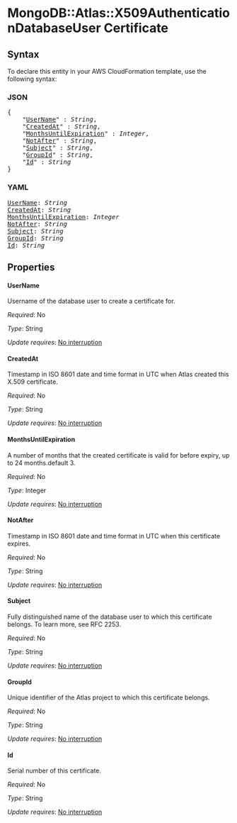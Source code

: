 # MongoDB::Atlas::X509AuthenticationDatabaseUser Certificate

## Syntax

To declare this entity in your AWS CloudFormation template, use the following syntax:

### JSON

<pre>
{
    "<a href="#username" title="UserName">UserName</a>" : <i>String</i>,
    "<a href="#createdat" title="CreatedAt">CreatedAt</a>" : <i>String</i>,
    "<a href="#monthsuntilexpiration" title="MonthsUntilExpiration">MonthsUntilExpiration</a>" : <i>Integer</i>,
    "<a href="#notafter" title="NotAfter">NotAfter</a>" : <i>String</i>,
    "<a href="#subject" title="Subject">Subject</a>" : <i>String</i>,
    "<a href="#groupid" title="GroupId">GroupId</a>" : <i>String</i>,
    "<a href="#id" title="Id">Id</a>" : <i>String</i>
}
</pre>

### YAML

<pre>
<a href="#username" title="UserName">UserName</a>: <i>String</i>
<a href="#createdat" title="CreatedAt">CreatedAt</a>: <i>String</i>
<a href="#monthsuntilexpiration" title="MonthsUntilExpiration">MonthsUntilExpiration</a>: <i>Integer</i>
<a href="#notafter" title="NotAfter">NotAfter</a>: <i>String</i>
<a href="#subject" title="Subject">Subject</a>: <i>String</i>
<a href="#groupid" title="GroupId">GroupId</a>: <i>String</i>
<a href="#id" title="Id">Id</a>: <i>String</i>
</pre>

## Properties

#### UserName

 Username of the database user to create a certificate for.

_Required_: No

_Type_: String

_Update requires_: [No interruption](https://docs.aws.amazon.com/AWSCloudFormation/latest/UserGuide/using-cfn-updating-stacks-update-behaviors.html#update-no-interrupt)

#### CreatedAt

Timestamp in ISO 8601 date and time format in UTC when Atlas created this X.509 certificate.

_Required_: No

_Type_: String

_Update requires_: [No interruption](https://docs.aws.amazon.com/AWSCloudFormation/latest/UserGuide/using-cfn-updating-stacks-update-behaviors.html#update-no-interrupt)

#### MonthsUntilExpiration

A number of months that the created certificate is valid for before expiry, up to 24 months.default 3.

_Required_: No

_Type_: Integer

_Update requires_: [No interruption](https://docs.aws.amazon.com/AWSCloudFormation/latest/UserGuide/using-cfn-updating-stacks-update-behaviors.html#update-no-interrupt)

#### NotAfter

Timestamp in ISO 8601 date and time format in UTC when this certificate expires.

_Required_: No

_Type_: String

_Update requires_: [No interruption](https://docs.aws.amazon.com/AWSCloudFormation/latest/UserGuide/using-cfn-updating-stacks-update-behaviors.html#update-no-interrupt)

#### Subject

Fully distinguished name of the database user to which this certificate belongs. To learn more, see RFC 2253.

_Required_: No

_Type_: String

_Update requires_: [No interruption](https://docs.aws.amazon.com/AWSCloudFormation/latest/UserGuide/using-cfn-updating-stacks-update-behaviors.html#update-no-interrupt)

#### GroupId

Unique identifier of the Atlas project to which this certificate belongs.

_Required_: No

_Type_: String

_Update requires_: [No interruption](https://docs.aws.amazon.com/AWSCloudFormation/latest/UserGuide/using-cfn-updating-stacks-update-behaviors.html#update-no-interrupt)

#### Id

Serial number of this certificate.

_Required_: No

_Type_: String

_Update requires_: [No interruption](https://docs.aws.amazon.com/AWSCloudFormation/latest/UserGuide/using-cfn-updating-stacks-update-behaviors.html#update-no-interrupt)

